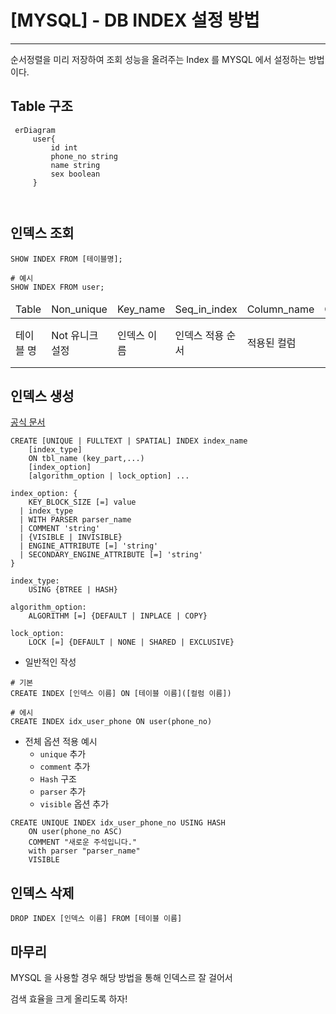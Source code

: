 # [MYSQL] - DB INDEX 설정 방법
***

순서정렬을 미리 저장하여 조회 성능을 올려주는 Index 를 MYSQL 에서 설정하는 방법이다.



## Table 구조 
```mermaid 
 erDiagram
     user{
         id int
         phone_no string
         name string
         sex boolean
     }
    
    
```

## 인덱스 조회
``` mysql
SHOW INDEX FROM [테이블명];

# 예시
SHOW INDEX FROM user;
```


<table>
<thead>
    <tr>
        <td>Table</td>
        <td>Non_unique</td>
        <td>Key_name</td>
        <td>Seq_in_index</td>
        <td>Column_name</td>
        <td>Collation</td>
        <td>Cardinality</td>
        <td>Sub_part</td>
        <td>Packed</td>
        <td>Null</td>
        <td>Index_type</td>
        <td>Comment</td>
        <td>Index_comment</td>
        <td>Visible</td>
        <td>Expression</td>
    </tr>
</thead>
<tbody>
    <tr>
        <td>테이블 명</td>
        <td>Not 유니크 설정 </td>
        <td>인덱스 이름</td>
        <td>인덱스 적용 순서</td>
        <td>적용된 컬럼</td>
        <td>-</td>
        <td>중복도 <br> (높을수록 좋음)</td>
        <td>-</td>
        <td>-</td>
        <td>-</td>
        <td>인젝스 구조</td>
        <td>주석</td>
        <td>-</td>
        <td>표기 여부</td>
        <td>-</td>
    </tr>
</tbody>
</table>



## 인덱스 생성 

[공식 문서](https://dev.mysql.com/doc/refman/8.4/en/create-index.html)
``` mysql 
CREATE [UNIQUE | FULLTEXT | SPATIAL] INDEX index_name
    [index_type]
    ON tbl_name (key_part,...)
    [index_option]
    [algorithm_option | lock_option] ...

index_option: {
    KEY_BLOCK_SIZE [=] value
  | index_type
  | WITH PARSER parser_name
  | COMMENT 'string'
  | {VISIBLE | INVISIBLE}
  | ENGINE_ATTRIBUTE [=] 'string'
  | SECONDARY_ENGINE_ATTRIBUTE [=] 'string'
}

index_type:
    USING {BTREE | HASH}

algorithm_option:
    ALGORITHM [=] {DEFAULT | INPLACE | COPY}

lock_option:
    LOCK [=] {DEFAULT | NONE | SHARED | EXCLUSIVE}

```

* 일반적인 작성
``` mysql
# 기본
CREATE INDEX [인덱스 이름] ON [테이블 이름]([컬럼 이름])

# 에시
CREATE INDEX idx_user_phone ON user(phone_no)

```

* 전체 옵션 적용 예시
  * `unique` 추가
  * `comment` 추가
  * `Hash` 구조 
  * `parser` 추가
  * `visible` 옵션 추가

```mysql
CREATE UNIQUE INDEX idx_user_phone_no USING HASH 
    ON user(phone_no ASC) 
    COMMENT "새로운 주석입니다." 
    with parser "parser_name" 
    VISIBLE
```


## 인덱스 삭제
``` mysql
DROP INDEX [인덱스 이름] FROM [테이블 이름]
```


## 마무리 
MYSQL 을 사용할 경우 해당 방법을 통해 인덱스르 잘 걸어서 

검색 효율을 크게 올리도록 하자!